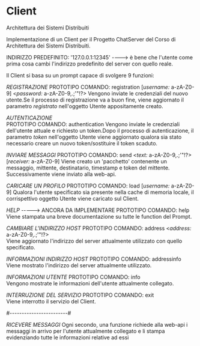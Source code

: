 # Client
Architettura dei Sistemi Distribuiti

Implementazione di un Client per il Progetto ChatServer del Corso di Architettura dei Sistemi Distribuiti.

INDIRIZZO PREDEFINITO: '127.0.0.1:12345' ----> è bene che l'utente come prima cosa cambi l'indirizzo predefinito del server con quello reale.

Il Client si basa su un prompt capace di svolgere 9 funzioni: 

*REGISTRAZIONE*
PROTOTIPO COMANDO: registration [*username:* a-zA-Z0-9] <*password:* a-zA-Z0-9,.;'"!?>
Vengono inviate le credenziali del nuovo utente.Se il processo di registrazione va a buon fine, viene aggiornato il parametro *registrato* nell'oggetto Utente appositamente creato.

*AUTENTICAZIONE*  
PROTOTIPO COMANDO: authentication 
Vengono inviate le credenziali dell'utente attuale e richiesto un token.Dopo il processo di autenticazione, il parametro *token* nell'oggetto Utente viene aggiornato qualora sia stato necessario creare un nuovo token/sostituire il token scaduto.

*INVIARE MESSAGGI*
PROTOTIPO COMANDO: send <*text:* a-zA-Z0-9,.;'"!?> [*receiver:* a-zA-Z0-9] 
Viene creato un 'pacchetto' contenente un messaggio, mittente, destinatario, timestamp e token del mittente. Successivamente viene inviato alla web-api.

*CARICARE UN PROFILO*
PROTOTIPO COMANDO: load [*username:* a-zA-Z0-9] 
Qualora l'utente specificato sia presente nella cache di memoria locale, il corrispettivo oggetto Utente viene caricato sul Client.

*HELP* -----> ANCORA DA IMPLEMENTARE
PROTOTIPO COMANDO: help
Viene stampata una breve documentazione su tutte le function del Prompt.

*CAMBIARE L'INDIRIZZO HOST*
PROTOTIPO COMANDO: address <*address:* a-zA-Z0-9,.;'"!?>  
Viene aggiornato l'indirizzo del server attualmente utilizzato con quello specificato.

*INFORMAZIONI INDIRIZZO HOST*
PROTOTIPO COMANDO: addressinfo  
Viene mostrato l'indirizzo del server attualmente utilizzato.

*INFORMAZIONI UTENTE*
PROTOTIPO COMANDO: info  
Vengono mostrate le informazioni dell'utente attualmente collegato.

*INTERRUZIONE DEL SERVIZIO*
PROTOTIPO COMANDO: exit  
Viene interrotto il servizio del Client.

#------------------------#

*RICEVERE MESSAGGI*
Ogni secondo, una funzione richiede alla web-api i messaggi in arrivo per l'utente attualmente collegato e li stampa evidenziando tutte le informazioni relative ad essi

